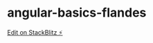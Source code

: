 # angular-basics-flandes

[Edit on StackBlitz ⚡️](https://stackblitz.com/edit/angular-basics-flandes)
